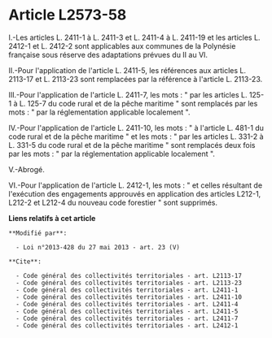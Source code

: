 # Article L2573-58

I.-Les articles L. 2411-1 à L. 2411-3 et L. 2411-4 à L. 2411-19 et les articles L. 2412-1 et L. 2412-2 sont applicables aux
communes de la Polynésie française sous réserve des adaptations prévues du II au VI. 

II.-Pour l'application de l'article L. 2411-5, les références aux articles L. 2113-17 et L. 2113-23 sont remplacées par la
référence à l'article L. 2113-23. 

III.-Pour l'application de l'article L. 2411-7, les mots : " par les articles L. 125-1 à L. 125-7 du code rural et de la
pêche maritime " sont remplacés par les mots : " par la réglementation applicable localement ". 

IV.-Pour l'application de l'article L. 2411-10, les mots : " à l'article L. 481-1 du code rural et de la pêche maritime " et
les mots : " par les articles L. 331-2 à L. 331-5 du code rural et de la pêche maritime " sont remplacés deux fois par les
mots : " par la réglementation applicable localement ". 

V.-Abrogé. 

VI.-Pour l'application de l'article L. 2412-1, les mots : " et celles résultant de l'exécution des engagements approuvés en
application des articles L212-1, L212-2 et L212-4 du nouveau code forestier " sont supprimés.

**Liens relatifs à cet article**

	**Modifié par**:

	  - Loi n°2013-428 du 27 mai 2013 - art. 23 (V)

	**Cite**:

	  - Code général des collectivités territoriales - art. L2113-17
	  - Code général des collectivités territoriales - art. L2113-23
	  - Code général des collectivités territoriales - art. L2411-1
	  - Code général des collectivités territoriales - art. L2411-10
	  - Code général des collectivités territoriales - art. L2411-4
	  - Code général des collectivités territoriales - art. L2411-5
	  - Code général des collectivités territoriales - art. L2411-7
	  - Code général des collectivités territoriales - art. L2412-1
